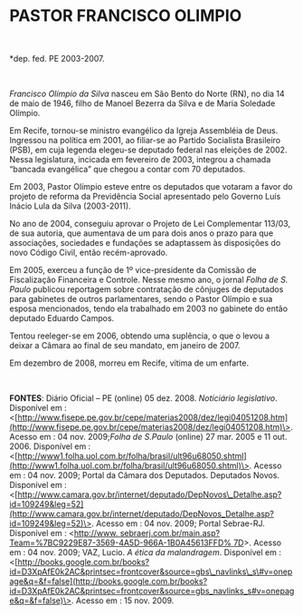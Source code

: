 PASTOR FRANCISCO OLIMPIO
========================

 

\*dep. fed. PE 2003-2007.

               

*Francisco Olímpio da Silva* nasceu em São Bento do Norte (RN), no dia
14 de maio de 1946, filho de Manoel Bezerra da Silva e de Maria Soledade
Olímpio.

Em Recife, tornou-se ministro evangélico da Igreja Assembléia de Deus.
Ingressou na política em 2001, ao filiar-se ao Partido Socialista
Brasileiro (PSB), em cuja legenda elegeu-se deputado federal nas
eleições de 2002. Nessa legislatura, incicada em fevereiro de 2003,
integrou a chamada “bancada evangélica” que chegou a contar com 70
deputados. 

Em 2003, Pastor Olímpio esteve entre os deputados que votaram a favor do
projeto de reforma da Previdência Social apresentado pelo Governo Luís
Inácio Lula da Silva (2003-2011).

No ano de 2004, conseguiu aprovar o Projeto de Lei Complementar 113/03,
de sua autoria, que aumentava de um para dois anos o prazo para que
associações, sociedades e fundações se adaptassem às disposições do novo
Código Civil, então recém-aprovado.

Em 2005, exerceu a função de 1º vice-presidente da Comissão de
Fiscalização Financeira e Controle. Nesse mesmo ano, o jornal *Folha de
S. Paulo* publicou reportagem sobre contratação de cônjuges de deputados
para gabinetes de outros parlamentares, sendo o Pastor Olímpio e sua
esposa mencionados, tendo ela trabalhado em 2003 no gabinete do então
deputado Eduardo Campos.

Tentou reeleger-se em 2006, obtendo uma suplência, o que o levou a
deixar a Câmara ao final de seu mandato, em janeiro de 2007.

Em dezembro de 2008, morreu em Recife, vítima de um enfarte.

 

**FONTES**: Diário Oficial – PE (online) 05 dez. 2008. *Noticiário
legislativo*. Disponível em :
\<[http://www.fisepe.pe.gov.br/cepe/materias2008/dez/legi04051208.htm](http://www.fisepe.pe.gov.br/cepe/materias2008/dez/legi04051208.htm)\>.
Acesso em : 04 nov. 2009;*Folha de S.Paulo* (online) 27 mar. 2005 e 11
out. 2006. Disponível em :
\<[http://www1.folha.uol.com.br/folha/brasil/ult96u68050.shtml](http://www1.folha.uol.com.br/folha/brasil/ult96u68050.shtml)\>.
Acesso em : 04 nov. 2009; Portal da Câmara dos Deputados. Deputados
Novos. Disponível em :
\<[http://www.camara.gov.br/internet/deputado/DepNovos\_Detalhe.asp?id=109249&leg=52](http://www.camara.gov.br/internet/deputado/DepNovos_Detalhe.asp?id=109249&leg=52)\>.
Acesso em : 04 nov. 2009; Portal Sebrae-RJ. Disponível em :
\<[http://www.
sebraerj.com.br/main.asp?Team=%7BC9229E87-3569-4A5D-966A-1B0A45613FFD%
7D](http://www.%20sebraerj.com.br/main.asp?Team=%7BC9229E87-3569-4A5D-966A-1B0A45613FFD%25%207D)\>.
Acesso em : 04 nov. 2009; VAZ, Lucio. *A ética da malandragem*.
Disponível em :
\<[http://books.google.com.br/books?id=D3XpAfE0k2AC&printsec=frontcover&source=gbs\_navlinks\_s\#v=onepage&q=&f=false](http://books.google.com.br/books?id=D3XpAfE0k2AC&printsec=frontcover&source=gbs_navlinks_s#v=onepage&q=&f=false)\>.
Acesso em : 15 nov. 2009.

 

 

 

 

 

 

 

 

 

 
